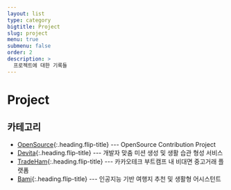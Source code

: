 ```yaml
---
layout: list
type: category
bigtitle: Project
slug: project
menu: true
submenu: false
order: 2
description: >
  프로젝트에 대한 기록들
---
```


# Project

## 카테고리

* [OpenSource]{:.heading.flip-title} --- OpenSource Contribution Project
* [Devita]{:.heading.flip-title} --- 개발자 맞춤 미션 생성 및 생활 습관 형성 서비스
* [TradeHam]{:.heading.flip-title} --- 카카오테크 부트캠프 내 비대면 중고거래 플랫폼
* [Bami]{:.heading.flip-title} --- 인공지능 기반 여행지 추천 및 생활형 어시스턴트

[OpenSource]: /opensource/
[Devita]: /devita/
[TradeHam]: /tradeham/
[Bami]: /bami/